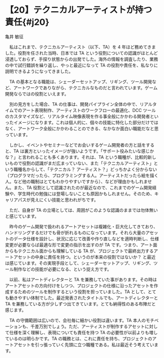 # 【20】テクニカルアーティストが持つ責任{#j20}

<div class="author">亀井 敏征</div>

　私はこれまで、テクニカルアーティスト（以下、TA）を 4 年ほど務めてきました。役割を任された当時、日本では TA という役割についての認識がほとんど浸透しておらず、手探り状態からの出発でした。海外の情報を調査したり、業務の中で試行錯誤を繰り返し、やっと最近になって TA の役割や責任を、私なりに説明できるようになってきました。

　TA の基本となる職能は、シェーダーセットアップ、リギング、ツール開発など、アートワークでありながら、テクニカルなものだと言われています。ゲーム開発ならではの役割といえます。

　別の見方をした場合、TA の仕事は、開発パイプライン全体の中で、リアルタイムでのアート表現制作、アーティストのワークフローの最適化、DCC ツールのカスタマイズなど、リアルタイム映像表現を作る事全般にかかわる開発者といったイメージになります。これは個人的に、個々の技能に特化した部分だけではなく、アートワーク全般にかかわることのできる、なかなか面白い職能だなと思っています。

　しかし、イベントやセミナーなどでお会いするゲーム開発者の方と話をすると、TA は裏方といったイメージが強いようです。「サポート役みたいな感じかな？」と言われることも多くあります。それは、TA という職種が、比較的新しいもので役割の認識がまだ広まっていない、また「テクニカルアーティスト」という職種名からして、「テクニカル？ アーティスト？」どっちかよく分からない（プログラマだったら、プログラミングする人。アーティストだったら絵を描く人。など他の職制はとてもわかりやすいですから）、などが理由かもしれません。また、TA 役割として認識されたのが最近なので、これまでのゲーム開発経験や、学生時代の勉強には登場しないことも原因かもしれません。そのため、キャリアパスが見えにくい技能と思われがちです。

　ただ、自身が TA の立場としては、周囲がこのような認識のままでは勿体無いと感じています。

　昨今のゲーム開発で扱われるアートアセットは複雑化・巨大化してきており、ハンドリングするだけでも骨が折れるものになっています。それら大量のアセットのデータ仕様を設計し、状況に応じて改善や作り直しなどを適時判断し、仕様変更が必要ならば最適な形で変更の指示を出すのが TA です。つまり、アート面からもテクニカル面からも理解している TA が、プロジェクトで最終出力するアートアセットの中身に責任を持つ。というのが本来の役割ではないか？ と最近は感じています。その実現手段として、シェーダーセットアップ、リギング、ツール制作などの技能が必要になる、という捉え方です。

　以前、私はアートディレクターと TA を兼務していた事があります。その時はアートアセットの方向付けをしつつ、プロジェクトの仕様に沿ったアセットを作成するためのツールを制作するという役割を担っていました。TA として、とても動きやすい体制でした。最近発表されたタイトルでも、アートディレクターと TA を兼務している方が少しずつ出てきています。とても納得性のある布陣だと感じます。

　TA の守備範囲は広いので、会社毎に細かい役割は違います。TA 本人のモチベーションも、千差万別でしょう。ただ、アーティストが制作するアセットに対して仕様を深く理解し、表現についても責任を持つ TA の必要性が以前よりも増しているのは明らかです。TA の職務とは、これに責任を持ち、プロジェクトのアートアセットを引っ張っていく先頭に立つ職種である。私は最近そう考えています。
